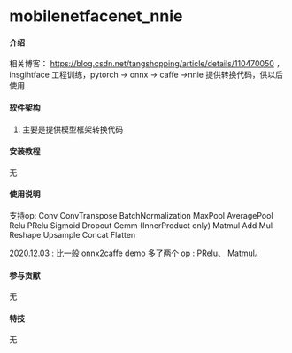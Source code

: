 # mobilenetfacenet_nnie

#### 介绍
相关博客： https://blog.csdn.net/tangshopping/article/details/110470050 ，insgihtface 工程训练，pytorch -> onnx -> caffe ->nnie
提供转换代码，供以后使用

#### 软件架构
1. 主要是提供模型框架转换代码


#### 安装教程

无
#### 使用说明

支持op:
Conv
ConvTranspose
BatchNormalization
MaxPool
AveragePool
Relu
PRelu
Sigmoid
Dropout
Gemm (InnerProduct only)
Matmul
Add
Mul
Reshape
Upsample 
Concat
Flatten

2020.12.03 : 比一般 onnx2caffe demo 多了两个 op : PRelu、 Matmul。

#### 参与贡献

无


#### 特技

无
